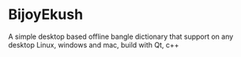 # BijoyEkush
A simple desktop based offline bangle dictionary that support on any desktop Linux, windows and mac, build with Qt, c++

